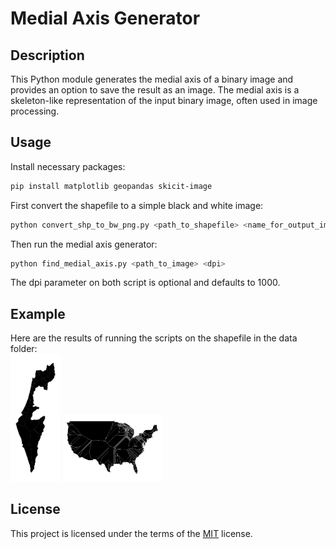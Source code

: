 # Medial Axis Generator

## Description

This Python module generates the medial axis of a binary image and provides an option to save the result as an image. The medial axis is a skeleton-like representation of the input binary image, often used in image processing.

## Usage
Install necessary packages:
```bash
pip install matplotlib geopandas skicit-image
```

First convert the shapefile to a simple black and white image:
```bash
python convert_shp_to_bw_png.py <path_to_shapefile> <name_for_output_image> <dpi>
```

Then run the medial axis generator:
```bash
python find_medial_axis.py <path_to_image> <dpi>
```

The dpi parameter on both script is optional and defaults to 1000.

## Example
Here are the results of running the scripts on the shapefile in the data folder:   
<img src="./medial_axis_israel.png" width="80">
<img src="./medial_axis_usa.png" width="160">

## License
This project is licensed under the terms of the [MIT](https://choosealicense.com/licenses/mit/) license.
